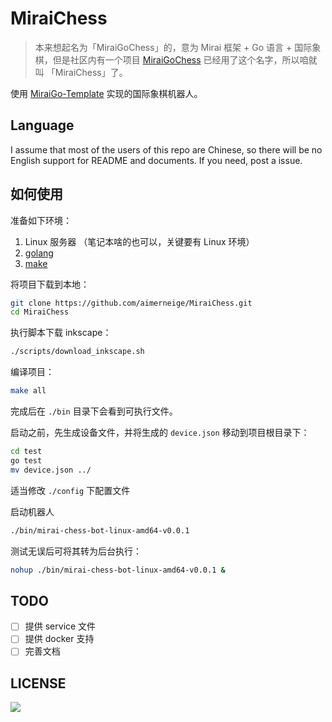 # MiraiChess

> 本来想起名为「MiraiGoChess」的，意为 Mirai 框架 + Go 语言 + 国际象棋，但是社区内有一个项目 [MiraiGoChess](https://github.com/Minxyzgo/MiraiGoChess) 已经用了这个名字，所以咱就叫 「MiraiChess」了。

使用 [MiraiGo-Template](https://github.com/Logiase/MiraiGo-Template) 实现的国际象棋机器人。

## Language

I assume that most of the users of this repo are Chinese, so there will be no English support for README and documents. If you need, post a issue.

## 如何使用

准备如下环境：

1. Linux 服务器 （笔记本啥的也可以，关键要有 Linux 环境）
2. [golang](https://go.dev/dl/)
3. [make](https://www.gnu.org/software/make/)

将项目下载到本地：

```bash
git clone https://github.com/aimerneige/MiraiChess.git
cd MiraiChess
```

执行脚本下载 inkscape：

```bash
./scripts/download_inkscape.sh
```

编译项目：

```bash
make all
```

完成后在 `./bin` 目录下会看到可执行文件。

启动之前，先生成设备文件，并将生成的 `device.json` 移动到项目根目录下：

```bash
cd test
go test
mv device.json ../
```

适当修改 `./config` 下配置文件

启动机器人

```bash
./bin/mirai-chess-bot-linux-amd64-v0.0.1
```

测试无误后可将其转为后台执行：

```bash
nohup ./bin/mirai-chess-bot-linux-amd64-v0.0.1 &
```

## TODO

- [ ] 提供 service 文件
- [ ] 提供 docker 支持
- [ ] 完善文档

## LICENSE

<a href="https://www.gnu.org/licenses/agpl-3.0.en.html">
<img src="https://www.gnu.org/graphics/agplv3-155x51.png">
</a>
